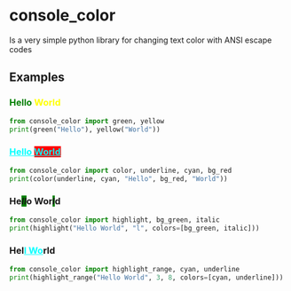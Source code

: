 # console_color
Is a very simple python library for changing text color with ANSI escape codes

## Examples

### <span style="color: green">Hello</span> <span style="color: yellow">World</span>

```python
from console_color import green, yellow
print(green("Hello"), yellow("World"))
```

### <span style="text-decoration: underline; color: cyan">Hello <span style="background-color: red">World</span></span>

```python
from console_color import color, underline, cyan, bg_red
print(color(underline, cyan, "Hello", bg_red, "World"))
```

### <span>He<span style="background-color: green; font-style: italic">ll</span>o Wor<span style="background-color: green; font-style: italic">l</span>d</span><span>

```python
from console_color import highlight, bg_green, italic
print(highlight("Hello World", "l", colors=[bg_green, italic]))
```

### Hel<span style="color: cyan; text-decoration: underline">l Wo</span>rld

```python
from console_color import highlight_range, cyan, underline
print(highlight_range("Hello World", 3, 8, colors=[cyan, underline]))
```